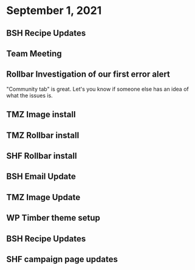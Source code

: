 # September 1, 2021

## BSH Recipe Updates

## Team Meeting

## Rollbar Investigation of our first error alert
"Community tab" is great. Let's you know if someone else has an idea of what the issues is. 

## TMZ Image install

## TMZ Rollbar install

## SHF Rollbar install

## BSH Email Update

## TMZ Image Update

## WP Timber theme setup

## BSH Recipe Updates

## SHF campaign page updates